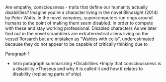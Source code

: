 Are empathy, consciousness - traits that define our humanity actually disabilities? Imagine you're a character living in the novel Blindsight (2014) by Peter Watts. In the novel vampires, supercomputers run rings around humans to the point of making them seem disabled. In order to compete with these and stay working professional. Disabled characters As we later find out in the novel scramblers are extraterrestrial aliens living on the vessel Rorsarch but are mistaken as "Waldos with cells", underestimated because they do not appear to be capable of critically thinking due to 


Paragraph 1
- Intro paragraph summarizing
*Disabilities 
*Imply that conscioussness is a disability
*Theseus and why it is called it and how it relates to disability
(replacing parts of ship)

